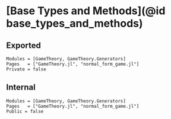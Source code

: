 # [Base Types and Methods](@id base_types_and_methods)

## Exported
```@autodocs
Modules = [GameTheory, GameTheory.Generators]
Pages   = ["GameTheory.jl", "normal_form_game.jl"]
Private = false
```

## Internal
```@autodocs
Modules = [GameTheory, GameTheory.Generators]
Pages   = ["GameTheory.jl", "normal_form_game.jl"]
Public = false
```
